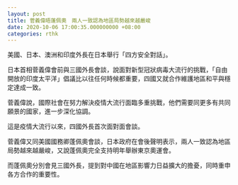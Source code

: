 ```yaml
---
layout: post
title: 菅義偉晤蓬佩奧　兩人一致認為地區局勢越來越嚴峻
date: 2020-10-06 17:00:35.000000000 +08:00
categories: rthk
---
```


美國、日本、澳洲和印度外長在日本舉行「四方安全對話」。

日本首相菅義偉會前與三國外長會談，說面對新型冠狀病毒大流行的挑戰，「自由開放的印度太平洋」倡議比以往任何時候都重要，四國又就合作維護地區和平與穩定達成一致。

菅義偉說，國際社會在努力解決疫情大流行面臨多重挑戰，他們需要同更多有共同願景的國家，進一步深化協調。

這是疫情大流行以來，四國外長首次面對面會談。

菅義偉又同美國國務卿蓬佩奧會談，日本政府在會後聲明表示，兩人一致認為地區局勢越來越嚴峻，又說蓬佩奧完全支持明年舉辦東京奧運會。

而蓬佩奧分別會見三國外長，提到對中國在地區影響力日益擴大的擔憂，同時重申各方合作的重要性。

